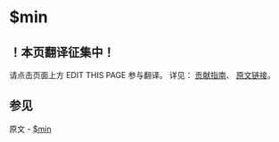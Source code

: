# $min

## ！本页翻译征集中！

请点击页面上方 EDIT THIS PAGE 参与翻译。
详见：
[贡献指南]( https://github.com/JinMuInfo/MongoDB-Manual-zh/blob/master/CONTRIBUTING.md )、
[原文链接](  https://docs.mongodb.com/manual/reference/operator/update/min/  )。

## 参见

原文 - [$min]( https://docs.mongodb.com/manual/reference/operator/update/min/ )

